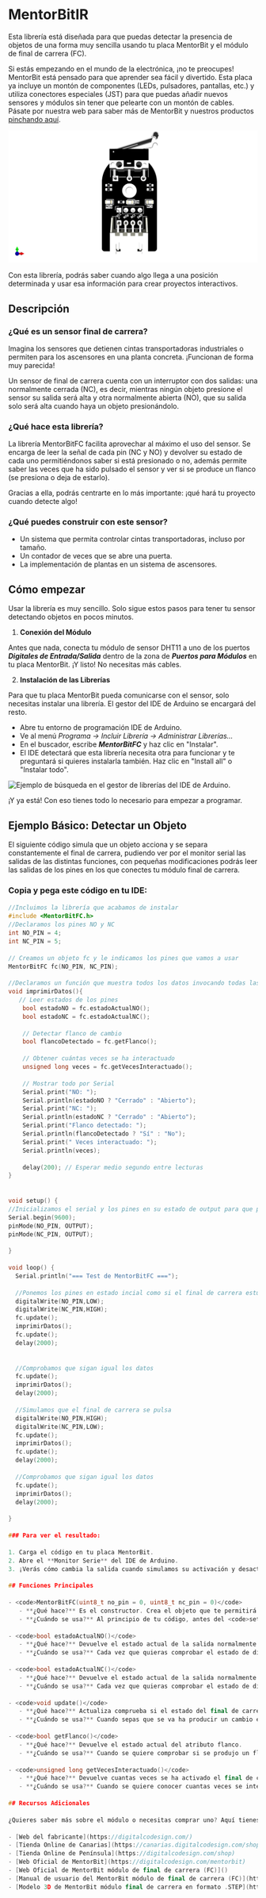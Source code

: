 # MentorBitIR

Esta librería está diseñada para que puedas detectar la presencia de objetos de una forma muy sencilla usando tu placa MentorBit y el módulo de final de carrera (FC).

Si estás empezando en el mundo de la electrónica, ¡no te preocupes! MentorBit está pensado para que aprender sea fácil y divertido. Esta placa ya incluye un montón de componentes (LEDs, pulsadores, pantallas, etc.) y utiliza conectores especiales (JST) para que puedas añadir nuevos sensores y módulos sin tener que pelearte con un montón de cables. Pásate por nuestra web para saber más de MentorBit y nuestros productos [pinchando aquí](https://digitalcodesign.com/).

![Render del Módulo MentorBit de final de carrera.](https://github.com/DigitalCodesign/MentorBit-FinalCarrera/blob/main/assets/Mod_MentorBit_FC.png)

Con esta librería, podrás saber cuando algo llega a una posición determinada y usar esa información para crear proyectos interactivos.

## Descripción
### ¿Qué es un sensor final de carrera?

Imagina los sensores que detienen cintas transportadoras industriales o permiten para los ascensores en una planta concreta. ¡Funcionan de forma muy parecida!

Un sensor de final de carrera cuenta con un interruptor con dos salidas: una normalmente cerrada (NC), es decir, mientras ningún objeto presione el sensor su salida será alta y otra normalmente abierta (NO), que su salida solo será alta cuando haya un objeto presionándolo.

### ¿Qué hace esta librería?

La librería MentorBitFC facilita aprovechar al máximo el uso del sensor. Se encarga de leer la señal de cada pin (NC y NO) y devolver su estado de cada uno permitiéndonos saber si está presionado o no, además permite saber las veces que ha sido pulsado el sensor y ver si se produce un flanco (se presiona o deja de estarlo).

Gracias a ella, podrás centrarte en lo más importante: ¡qué hará tu proyecto cuando detecte algo!

### ¿Qué puedes construir con este sensor?

- Un sistema que permita controlar cintas transportadoras, incluso por tamaño.
- Un contador de veces que se abre una puerta.
- La implementación de plantas en un sistema de ascensores.

## Cómo empezar
Usar la librería es muy sencillo. Solo sigue estos pasos para tener tu sensor detectando objetos en pocos minutos.

1. **Conexión del Módulo**

Antes que nada, conecta tu módulo de sensor DHT11 a uno de los puertos ***Digitales de Entrada/Salida*** dentro de la zona de ***Puertos para Módulos*** en tu placa MentorBit. ¡Y listo! No necesitas más cables.

2. **Instalación de las Librerías**

Para que tu placa MentorBit pueda comunicarse con el sensor, solo necesitas instalar una librería. El gestor del IDE de Arduino se encargará del resto.

- Abre tu entorno de programación IDE de Arduino.
- Ve al menú *Programa -> Incluir Librería -> Administrar Librerías...*
- En el buscador, escribe ***MentorBitFC*** y haz clic en "Instalar".
- El IDE detectará que esta librería necesita otra para funcionar y te preguntará si quieres instalarla también. Haz clic en "Install all" o "Instalar todo".

![Ejemplo de búsqueda en el gestor de librerías del IDE de Arduino.]()

¡Y ya está! Con eso tienes todo lo necesario para empezar a programar.

## Ejemplo Básico: Detectar un Objeto
El siguiente código simula que un objeto acciona y se separa constantemente el final de carrera, pudiendo ver por el monitor serial las salidas de las distintas funciones, con pequeñas modificaciones podrás leer las salidas de los pines en los que conectes tu módulo final de carrera.

### Copia y pega este código en tu IDE:

```c++
//Incluimos la librería que acabamos de instalar
#include <MentorBitFC.h>
//Declaramos los pines NO y NC
int NO_PIN = 4;
int NC_PIN = 5;

// Creamos un objeto fc y le indicamos los pines que vamos a usar
MentorBitFC fc(NO_PIN, NC_PIN);

//Declaramos un función que muestra todos los datos invocando todas las funciones de la librería
void imprimirDatos(){
   // Leer estados de los pines
    bool estadoNO = fc.estadoActualNO();
    bool estadoNC = fc.estadoActualNC();

    // Detectar flanco de cambio
    bool flancoDetectado = fc.getFlanco();

    // Obtener cuántas veces se ha interactuado
    unsigned long veces = fc.getVecesInteractuado();

    // Mostrar todo por Serial
    Serial.print("NO: ");
    Serial.println(estadoNO ? "Cerrado" : "Abierto");
    Serial.print("NC: ");
    Serial.println(estadoNC ? "Cerrado" : "Abierto");
    Serial.print("Flanco detectado: ");
    Serial.println(flancoDetectado ? "Sí" : "No");
    Serial.print(" Veces interactuado: ");
    Serial.println(veces);

    delay(200); // Esperar medio segundo entre lecturas
}


void setup() {
//Inicializamos el serial y los pines en su estado de output para que podamos modificar su salida y simular el comportamiento del módulo
Serial.begin(9600);
pinMode(NO_PIN, OUTPUT);
pinMode(NC_PIN, OUTPUT);

} 

void loop() {
  Serial.println("=== Test de MentorBitFC ===");

  //Ponemos los pines en estado incial como si el final de carrera estuviese sin pulsar
  digitalWrite(NO_PIN,LOW);
  digitalWrite(NC_PIN,HIGH);
  fc.update();
  imprimirDatos();
  fc.update();
  delay(2000);


  //Comprobamos que sigan igual los datos
  fc.update();
  imprimirDatos();
  delay(2000);

  //Simulamos que el final de carrera se pulsa
  digitalWrite(NO_PIN,HIGH);
  digitalWrite(NC_PIN,LOW);
  fc.update();
  imprimirDatos();
  fc.update();
  delay(2000);
  
  //Comprobamos que sigan igual los datos
  fc.update();
  imprimirDatos();
  delay(2000);

}

### Para ver el resultado:

1. Carga el código en tu placa MentorBit.
2. Abre el **Monitor Serie** del IDE de Arduino.
3. ¡Verás cómo cambia la salida cuando simulamos su activación y desactivación!

## Funciones Principales

- <code>MentorBitFC(uint8_t no_pin = 0, uint8_t nc_pin = 0)</code>
   - **¿Qué hace?** Es el constructor. Crea el objeto que te permitirá controlar el sensor. Debes indicarle a qué pines digitales de tu MentorBit has conectado el módulo.
   - **¿Cuándo se usa?** Al principio de tu código, antes del <code>setup()</code>, para declarar tu sensor.

- <code>bool estadoActualNO()</code>
   - **¿Qué hace?** Devuelve el estado actual de la salida normalmente abierta.
   - **¿Cuándo se usa?** Cada vez que quieras comprobar el estado de dicha salida, normalmente dentro de la función <code>loop()</code>. Devuelve <code>true</code> si el final de carrera está presionado y <code>false</code> si no lo está.

- <code>bool estadoActualNC()</code>
   - **¿Qué hace?** Devuelve el estado actual de la salida normalmente cerrada.
   - **¿Cuándo se usa?** Cada vez que quieras comprobar el estado de dicha salida, normalmente dentro de la función <code>loop()</code>. Devuelve <code>false</code> si el final de carrera está presionado y <code>true</code> si no lo está. Normalmente se usa para lo mismo que estadoActualNO(), dependerá de tu aplicación que resulte más cómodo usar uno u otro.

- <code>void update()</code>
   - **¿Qué hace?** Actualiza comprueba si el estado del final de carrera a cambiado y guardando que se ha producido un flanco hasta que se vuelva a comprobar que sigue igual que la última vez que se comprobó. Además cuando detecta estos cambios cuenta cuantas veces se ha interactuado con el final de carrera.
   - **¿Cuándo se usa?** Cuando sepas que se va ha producir un cambio en el final de carrera o en bucle durante tu código en todo momento, siempre se usa dentro de la función <code>loop()</code>. No devuelve nada, para obtener los atributos modificados se utilizan otras funciones.

- <code>bool getFlanco()</code>
   - **¿Qué hace?** Devuelve el estado actual del atributo flanco.
   - **¿Cuándo se usa?** Cuando se quiere comprobar si se produjo un flanco, normalmente entre llamada y llamada a la función update, normalmente dentro de la función <code>loop()</code>. Devuelve <code>false</code> si desde la última vez que se llamó a update el estado no ha cambiado y <code>true</code> si la útima vez que se llamó a update el final de carrera había cambiado de estado.

- <code>unsigned long getVecesInteractuado()</code>
   - **¿Qué hace?** Devuelve cuantas veces se ha activado el final de carrera.
   - **¿Cuándo se usa?** Cuando se quiere conocer cuantas veces se interactuado con el final de carrera, normalmente dentro de la función <code>loop()</code>. Devuelve un <code>unsigned long<code> con el número de veces que se ha interactuado con el final de carrera.

## Recursos Adicionales

¿Quieres saber más sobre el módulo o necesitas comprar uno? Aquí tienes algunos enlaces que te serán de utilidad:

- [Web del fabricante](https://digitalcodesign.com/)
- [Tienda Online de Canarias](https://canarias.digitalcodesign.com/shop)
- [Tienda Online de Península](https://digitalcodesign.com/shop)
- [Web Oficial de MentorBit](https://digitalcodesign.com/mentorbit)
- [Web Oficial de MentorBit módulo de final de carrera (FC)]()
- [Manual de usuario del MentorBit módulo de final de carrera (FC)](https://drive.google.com/file/d/1KmkXIWV7oo9hBjp3SClwlqGIk9dDEwZW/view?usp=drive_link)
- [Modelo 3D de MentorBit módulo final de carrera en formato .STEP](https://drive.google.com/file/d/1FmJWV0iJiAq3dIAgedz9OdMTpRAXOz2d/view?usp=drive_link)
